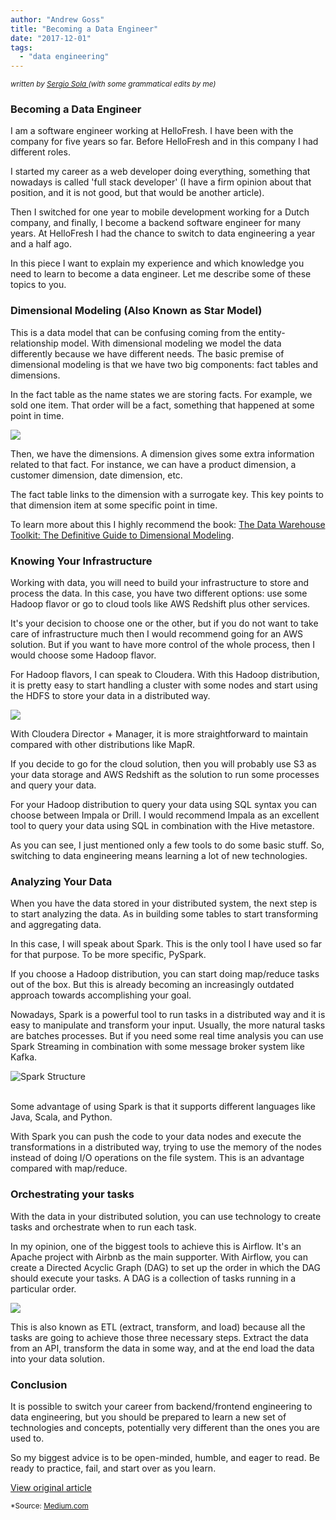 ```yaml
---
author: "Andrew Goss"
title: "Becoming a Data Engineer"
date: "2017-12-01"
tags:
  - "data engineering"
---
```

<sub><i>written by <a href="https://medium.com/@ssola" target="_blank">Sergio Sola </a>(with some grammatical edits by me)</i></sub>

### Becoming a Data Engineer
I am a software engineer working at HelloFresh. I have been with the company for five years so far. Before HelloFresh and in this company I had different roles.

I started my career as a web developer doing everything, something that nowadays is called 'full stack developer' (I have a firm opinion about that position, and it is not good, but that would be another article).

Then I switched for one year to mobile development working for a Dutch company, and finally, I become a backend software engineer for many years. At HelloFresh I had the chance to switch to data engineering a year and a half ago.

In this piece I want to explain my experience and which knowledge you need to learn to become a data engineer. Let me describe some of these topics to you.

### Dimensional Modeling (Also Known as Star Model)
This is a data model that can be confusing coming from the entity-relationship model. With dimensional modeling we model the data differently because we have different needs.
The basic premise of dimensional modeling is that we have two big components: fact tables and dimensions.

In the fact table as the name states we are storing facts. For example, we sold one item. That order will be a fact, something that happened at some point in time.

<img src="https://cdn-images-1.medium.com/max/1500/1*IvUkw2eS86Ry-vyRMmg0jQ.png">

Then, we have the dimensions. A dimension gives some extra information related to that fact. For instance, we can have a product dimension, a customer dimension, date dimension, etc.

The fact table links to the dimension with a surrogate key. This key points to that dimension item at some specific point in time.

To learn more about this I highly recommend the book: <a href="https://www.amazon.com/Data-Warehouse-Toolkit-Definitive-Dimensional/dp/1118530802" target=_>The Data Warehouse Toolkit: The Definitive Guide to Dimensional Modeling</a>.

### Knowing Your Infrastructure
Working with data, you will need to build your infrastructure to store and process the data. In this case, you have two different options: use some Hadoop flavor or go to cloud tools like AWS Redshift plus other services.

It's your decision to choose one or the other, but if you do not want to take care of infrastructure much then I would recommend going for an AWS solution. But if you want to have more control of the whole process, then I would choose some Hadoop flavor.

For Hadoop flavors, I can speak to Cloudera. With this Hadoop distribution, it is pretty easy to start handling a cluster with some nodes and start using the HDFS to store your data in a distributed way.

<img src="https://cdn-images-1.medium.com/max/1500/1*bdRCfUrGj6BIfO4kNNaO2w.png">

With Cloudera Director + Manager, it is more straightforward to maintain compared with other distributions like MapR.

If you decide to go for the cloud solution, then you will probably use S3 as your data storage and AWS Redshift as the solution to run some processes and query your data.

For your Hadoop distribution to query your data using SQL syntax you can choose between Impala or Drill. I would recommend Impala as an excellent tool to query your data using SQL in combination with the Hive metastore.

As you can see, I just mentioned only a few tools to do some basic stuff. So, switching to data engineering means learning a lot of new technologies.

### Analyzing Your Data
When you have the data stored in your distributed system, the next step is to start analyzing the data. As in building some tables to start transforming and aggregating data.

In this case, I will speak about Spark. This is the only tool I have used so far for that purpose. To be more specific, PySpark.

If you choose a Hadoop distribution, you can start doing map/reduce tasks out of the box. But this is already becoming an increasingly outdated approach towards accomplishing your goal.

Nowadays, Spark is a powerful tool to run tasks in a distributed way and it is easy to manipulate and transform your input. Usually, the more natural tasks are batches processes. But if you need some real time analysis you can use Spark Streaming in combination with some message broker system like Kafka.

![Spark Structure](/img/post/spark_structure.png "Spark Structure")<br>

<br>Some advantage of using Spark is that it supports different languages like Java, Scala, and Python.

With Spark you can push the code to your data nodes and execute the transformations in a distributed way, trying to use the memory of the nodes instead of doing I/O operations on the file system. This is an advantage compared with map/reduce.

### Orchestrating your tasks
With the data in your distributed solution, you can use technology to create tasks and orchestrate when to run each task.

In my opinion, one of the biggest tools to achieve this is Airflow. It's an Apache project with Airbnb as the main supporter. With Airflow, you can create a Directed Acyclic Graph (DAG) to set up the order in which the DAG should execute your tasks. A DAG is a collection of tasks running in a particular order.

<img src="https://cdn-images-1.medium.com/max/1500/1*iYgVL1yeLSrmairzZH_Itg.png">

This is also known as ETL (extract, transform, and load) because all the tasks are going to achieve those three necessary steps. Extract the data from an API, transform the data in some way, and at the end load the data into your data solution.

### Conclusion
It is possible to switch your career from backend/frontend engineering to data engineering, but you should be prepared to learn a new set of technologies and concepts, potentially very different than the ones you are used to.

So my biggest advice is to be open-minded, humble, and eager to read. Be ready to practice, fail, and start over as you learn.

<a href="https://medium.com/@ssola/becoming-a-data-engineer-5e0f14048d42" class="btn" target="_blank">View original article</a>

<sub>*Source: <a href="https://medium.com" target=_>Medium.com</a></sub>